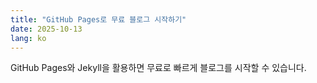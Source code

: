 ```yaml
---
title: "GitHub Pages로 무료 블로그 시작하기"
date: 2025-10-13
lang: ko
---
```

GitHub Pages와 Jekyll을 활용하면 무료로 빠르게 블로그를 시작할 수 있습니다.
